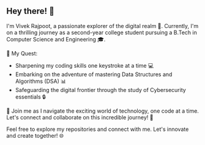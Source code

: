 ## Hey there! 👋

I'm Vivek Rajpoot, a passionate explorer of the digital realm 🚀. Currently, I'm on a thrilling journey as a second-year college student pursuing a B.Tech in Computer Science and Engineering 🎓.

🌟 My Quest:
- Sharpening my coding skills one keystroke at a time 💻
- Embarking on the adventure of mastering Data Structures and Algorithms (DSA) 📊
- Safeguarding the digital frontier through the study of Cybersecurity essentials 🔒

🚀 Join me as I navigate the exciting world of technology, one code at a time. Let's connect and collaborate on this incredible journey! 🤝

Feel free to explore my repositories and connect with me. Let's innovate and create together! 🌐
